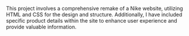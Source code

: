 This project involves a comprehensive remake of a Nike website, utilizing HTML and CSS for the design and structure. Additionally, I have included specific product details within the site to enhance user experience and provide valuable information.
